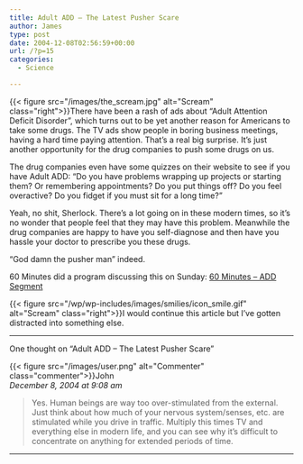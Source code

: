 ```yaml
---
title: Adult ADD – The Latest Pusher Scare
author: James
type: post
date: 2004-12-08T02:56:59+00:00
url: /?p=15
categories:
  - Science

---
```

{{< figure src="/images/the_scream.jpg" alt="Scream" class="right">}}There have been a rash of ads about &#8220;Adult Attention Deficit Disorder&#8221;, which turns out to be yet another reason for Americans to take some drugs. The TV ads show people in boring business meetings, having a hard time paying attention. That&#8217;s a real big surprise. It&#8217;s just another opportunity for the drug companies to push some drugs on us.

The drug companies even have some quizzes on their website to see if you have Adult ADD: &#8220;Do you have problems wrapping up projects or starting them? Or remembering appointments? Do you put things off? Do you feel overactive? Do you fidget if you must sit for a long time?&#8221;

Yeah, no shit, Sherlock. There&#8217;s a lot going on in these modern times, so it&#8217;s no wonder that people feel that they may have this problem. Meanwhile the drug companies are happy to have you self-diagnose and then have you hassle your doctor to prescribe you these drugs.

&#8220;God damn the pusher man&#8221; indeed.

60 Minutes did a program discussing this on Sunday: [60 Minutes &#8211; ADD Segment][1]

{{< figure src="/wp/wp-includes/images/smilies/icon_smile.gif" alt="Scream" class="right">}}I would continue this article but I&#8217;ve gotten distracted into something else.

****

One thought on “Adult ADD – The Latest Pusher Scare”

{{< figure src="/images/user.png" alt="Commenter" class="commenter">}}John  
_December 8, 2004 at 9:08 am_

>Yes. Human beings are way too over-stimulated from the external. Just think about how much of your nervous system/senses, etc. are stimulated while you drive in traffic. Multiply this times TV and everything else in modern life, and you can see why it’s difficult to concentrate on anything for extended periods of time.

****

 [1]: http://www.cbsnews.com/stories/2004/12/03/60minutes/main658996.shtml
